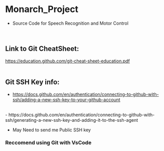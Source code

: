 # Monarch_Project
- Source Code for Speech Recognition and Motor Control

<br />


## Link to Git CheatSheet:
https://education.github.com/git-cheat-sheet-education.pdf
<br />
<br />

## Git SSH Key info:
- https://docs.github.com/en/authentication/connecting-to-github-with-ssh/adding-a-new-ssh-key-to-your-github-account
<br />
- https://docs.github.com/en/authentication/connecting-to-github-with-ssh/generating-a-new-ssh-key-and-adding-it-to-the-ssh-agent

- May Need to send me Public SSH key


### Reccomend using Git with VsCode
